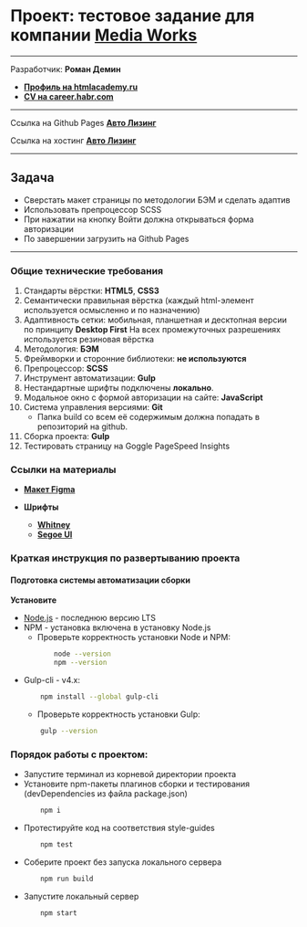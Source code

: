 # **Проект: тестовое задание для компании [Media Works](https://mworks.ru/)**

* * *
Разработчик: **Роман Демин**

- **[Профиль на htmlacademy.ru](https://htmlacademy.ru/profile/id219593)**
- **[CV на career.habr.com](https://career.habr.com/andromman)**

* * *
Ссылка на Github Pages **[Авто Лизинг](https://demindesign.ru/autoleasing/)**

Ссылка на хостинг **[Авто Лизинг](https://demindesign/autoleasing/)**

* * *
## Задача
 - Сверстать макет страницы по методологии БЭМ и сделать адаптив
 - Использовать препроцессор SCSS
 - При нажатии на кнопку Войти должна открываться форма авторизации
 - По завершении загрузить на Github Pages

* * *
### Общие технические требования

1. Стандарты вёрстки: **HTML5**, **CSS3**
2. Семантически правильная вёрстка (каждый html-элемент используется осмысленно и по назначению)
3. Адаптивность сетки: мобильная, планшетная и десктопная версии по принципу **Desktop First**
На всех промежуточных разрешениях используется резиновая вёрстка
4. Методология: **БЭМ**
5. Фреймворки и сторонние библиотеки: **не используются**
6. Препроцессор: **SCSS**
7. Инструмент автоматизации: **Gulp**
8. Нестандартные шрифты подключены **локально**.
9. Модальное окно с формой авторизации на сайте: **JavaScript**
10. Система управления версиями: **Git**
    * Папка build со всем её содержимым должна попадать в репозиторий на github.
11. Сборка проекта: **Gulp**
12. Тестировать страницу на Goggle PageSpeed Insights 

### Ссылки на материалы

- **[Макет Figma](https://www.figma.com/file/zTzATxQojcX5hO0sr5jzel/Test-Landing)**

- **Шрифты**
  - **[Whitney](https://webfonts.pro/base-web-fonts/sans-serif-grotesque/898-whitney.html)**
  - **[Segoe UI](https://webfonts.pro/base-web-fonts/sans-serif-grotesque/525-segoe-ui.html)**

### Краткая инструкция по развертыванию проекта

#### Подготовка системы автоматизации сборки

**Установите**
  * [Node.js](https://nodejs.org/ru/) - последнюю версию LTS
  * NPM - установка включена в установку Node.js
    * Проверьте корректность установки Node и NPM:
        ```bash
            node --version
            npm --version
        ```
  * Gulp-cli - v4.x: 
    ```bash
        npm install --global gulp-cli
    ```
    * Проверьте корректность установки Gulp:
    ```bash
        gulp --version
    ```

### Порядок работы с проектом:
* Запустите терминал из корневой директории проекта
* Установите npm-пакеты плагинов сборки и тестирования (devDependencies из файла package.json) 
  ```bash
      npm i
  ```
* Протестируйте код на соответствия style-guides
  ```bash 
      npm test
  ```
* Соберите проект без запуска локального сервера
  ```bash
      npm run build
  ```
* Запустите локальный сервер
  ```bash
      npm start
  ```
